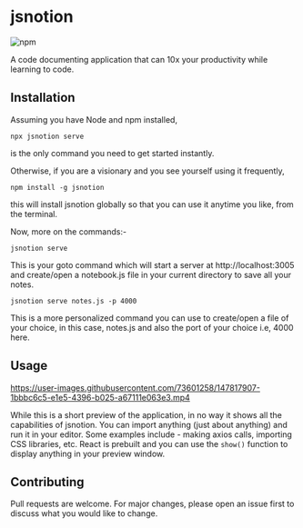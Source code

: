 # jsnotion

![npm](https://img.shields.io/npm/dm/jsnotion)

A code documenting application that can 10x your productivity while learning to code.

## Installation

Assuming you have Node and npm installed,

```
npx jsnotion serve
```

is the only command you need to get started instantly.

Otherwise, if you are a visionary and you see yourself using it frequently,

```
npm install -g jsnotion
```

this will install jsnotion globally so that you can use it anytime you like, from the terminal.

Now, more on the commands:-

```
jsnotion serve
```

This is your goto command which will start a server at http://localhost:3005 and create/open a notebook.js file in your current directory to save all your notes.

```
jsnotion serve notes.js -p 4000
```

This is a more personalized command you can use to create/open a  file of your choice, in this case, notes.js and also the port of your choice i.e, 4000 here.

## Usage

https://user-images.githubusercontent.com/73601258/147817907-1bbbc6c5-e1e5-4396-b025-a67111e063e3.mp4

While this is a short preview of the application, in no way it shows all the capabilities of jsnotion. You can import anything (just about anything) and run it in your editor. Some examples include - making axios calls, importing CSS libraries, etc. React is prebuilt and you can use the `show()` function to display anything in your preview window.
## Contributing

Pull requests are welcome. For major changes, please open an issue first to discuss what you would like to change.
